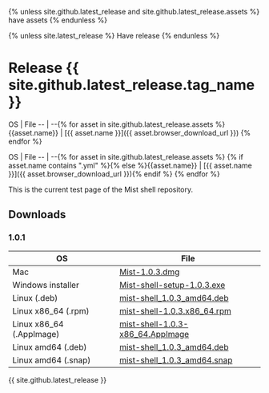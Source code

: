 

{% unless site.github.latest_release and site.github.latest_release.assets %}
 have assets 
{% endunless %}

{% unless site.latest_release %}
  Have release
{% endunless %}


# Release {{ site.github.latest_release.tag_name }}


OS | File
-- | --{% for asset in site.github.latest_release.assets %}
{{asset.name}} | [{{ asset.name }}]({{ asset.browser_download_url }})
{% endfor %}

OS | File
-- | --{% for asset in site.github.latest_release.assets %}
{% if asset.name contains ".yml" %}{% else %}{{asset.name}} | [{{ asset.name }}]({{ asset.browser_download_url }}){% endif %}
{% endfor %}


This is the current test page of the Mist shell repository.

## Downloads

### 1.0.1

OS | File
-- | -- 
Mac | [Mist-1.0.3.dmg](https://github.com/ethereum/mist-shell/releases/download/untagged-3481f969b1bfb44bd2de/Mist-1.0.3.dmg)
Windows installer | [Mist-shell-setup-1.0.3.exe](https://github.com/ethereum/mist-shell/releases/download/untagged-3481f969b1bfb44bd2de/mist-shell-setup-1.0.3.exe)
Linux (.deb) | [mist-shell_1.0.3_amd64.deb](https://github.com/ethereum/mist-shell/releases/download/untagged-3481f969b1bfb44bd2de/mist-shell_1.0.3_amd64.deb)
Linux x86_64 (.rpm) | [mist-shell-1.0.3.x86_64.rpm](https://github.com/ethereum/mist-shell/releases/download/untagged-3481f969b1bfb44bd2de/mist-shell-1.0.3.x86_64.rpm)
Linux x86_64 (.AppImage) | [mist-shell-1.0.3-x86_64.AppImage](https://github.com/ethereum/mist-shell/releases/download/untagged-3481f969b1bfb44bd2de/mist-shell-1.0.3-x86_64.AppImage)
Linux amd64 (.deb) | [mist-shell_1.0.3_amd64.deb](https://github.com/ethereum/mist-shell/releases/download/untagged-3481f969b1bfb44bd2de/mist-shell_1.0.3_amd64.deb)
Linux amd64 (.snap) | [mist-shell_1.0.3_amd64.snap](https://github.com/ethereum/mist-shell/releases/download/untagged-3481f969b1bfb44bd2de/mist-shell_1.0.3_amd64.snap)


<div class="hidden">
{{ site.github.latest_release }}
</div>
